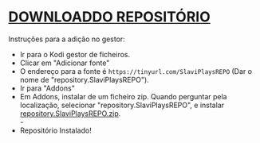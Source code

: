 # <a href="repository.SlaviPlaysREPO.zip">DOWNLOADDO REPOSITÓRIO</a>

Instruções para a adição no gestor:


<p align="left">
  <ul>
    <li>Ir para o Kodi gestor de ficheiros.</li>
    <li>Clicar em "Adicionar fonte"</li>
    <li>O endereço para a fonte é <code>https://tinyurl.com/SlaviPlaysREPO</code> (Dar o nome de "repository.SlaviPlaysREPO").</li>
    <li>Ir para "Addons"</li>
    <li>Em Addons, instalar de um ficheiro zip. Quando perguntar pela localização, selecionar "repository.SlaviPlaysREPO", e instalar <a href="repository.SlaviPlaysREPO.zip">repository.SlaviPlaysREPO.zip</a>.</li>
    -
    <li>Repositório Instalado!</li>
    
</ul>

                                      
                                       

</p>

